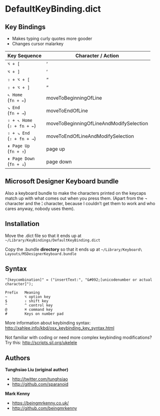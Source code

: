 # DefaultKeyBinding.dict

## Key Bindings

* Makes typing curly quotes more gooder
* Changes cursor malarkey

| Key Sequence | Character / Action |
|--------------|---------------|
| `⌥ + [` | ‘ |
| `⌥ + ]` | ’ |
| `⇧ + ⌥ + [` | “ |
| `⇧ + ⌥ + ]` | ” |
| `↖ Home`<br> (`fn + ←`)  | moveToBeginningOfLine |
| `↘ End`<br>  (`fn + →`) | moveToEndOfLine |
| `⇧ + ↖ Home`<br> (`⇧ + fn + ←`) | moveToBeginningOfLineAndModifySelection |
| `⇧ + ↘ End`<br> (`⇧ + fn + →`) | moveToEndOfLineAndModifySelection |
| `⇞ Page Up`<br> (`fn + ↑`) | page up |
| `⇟ Page Down`<br> (`fn + ↓`) | page down |

## Microsoft Designer Keyboard bundle

Also a keyboard bundle to make the characters printed on the keycaps match up with what comes out when you press them. (Apart from the ¬ character and the ¦ character, because I couldn’t get them to work and who cares anyway, nobody uses them).

## Installation

Move the .dict file so that it ends up at `~/Library/KeyBindings/DefaultKeyBinding.dict`

Copy the .bundle **directory** so that it ends up at `~/Library/Keyboard\ Layouts/MSDesignerKeyboard.bundle`

## Syntax

`"[keycombination]" = ("insertText:", "&#092;[unicodenumber or actual character]");`

	Prefix   Meaning
	~        ⌥ option key
	$        ⇧ shift key
	^        ^ control key
	@        ⌘ command key
	#        Keys on number pad

More information about keybinding syntax:
http://xahlee.info/kbd/osx_keybinding_key_syntax.html

Not familiar with coding or need more complex keybinding modifications? Try this:
http://scripts.sil.org/ukelele

## Authors

**Tunghsiao Liu (original author)**

+ http://twitter.com/tunghsiao
+ http://github.com/sparanoid

**Mark Kenny**

+ https://beingmrkenny.co.uk/
+ http://github.com/beingmrkenny
